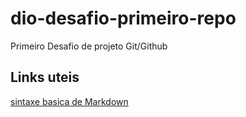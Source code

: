# dio-desafio-primeiro-repo
Primeiro Desafio de projeto Git/Github

## Links uteis
[sintaxe basica de Markdown](https://www.markdownguide.org/basic-syntax/)
